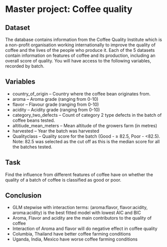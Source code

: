 # Master project: Coffee quality

## Dataset
The database contains information from the Coffee Quality Institute which is a non-profit organisation working internationally to improve the quality of coffee and the lives of the people who produce it. Each of the 5 datasets contain information on features of coffee and its production, including an overall score of quality. You will have access to the following variables, recorded by batch. 
## Variables
- country_of_origin – Country where the coffee bean originates from. 
- aroma – Aroma grade (ranging from 0-10)
- flavor – Flavour grade (ranging from 0-10)
- acidity – Acidity grade (ranging from 0-10)
- category_two_defects – Count of category 2 type defects in the batch of coffee beans tested.
- altitiude_mean_meters – Mean altitude of the growers farm (in metres)
- harvested – Year the batch was harvested
- Qualityclass – Quality score for the batch (Good - ≥ 82.5, Poor - <82.5). Note: 82.5 was selected as 
the cut off as this is the median score for all the batches tested. 
## Task
Find the influence from different features of coffee have on whether the quality of a batch of coffee is classified 
as good or poor.

## Conclusion
- GLM stepwise with interaction terms: (aroma:flavor, flavor:acidity, aroma:acidity) is the best fitted model with lowest AIC and BIC
- Aroma, Flavor and acidity are the main contributors to the quality of coffee
- Interaction of Aroma and flavor will do negative effect in coffee quality
- Columbia, Thailand have better coffee farming conditions
- Uganda, India, Mexico have worse coffee farming conditions



